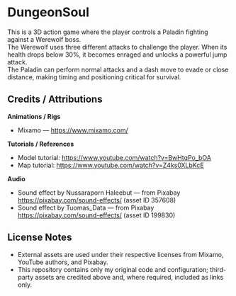 # DungeonSoul

This is a 3D action game where the player controls a Paladin fighting against a Werewolf boss.  
The Werewolf uses three different attacks to challenge the player. When its health drops below 30%, it becomes enraged and unlocks a powerful jump attack.  
The Paladin can perform normal attacks and a dash move to evade or close distance, making timing and positioning critical for survival.

## Credits / Attributions

**Animations / Rigs**
- Mixamo — https://www.mixamo.com/

**Tutorials / References**
- Model tutorial: https://www.youtube.com/watch?v=BwHtqPo_bOA
- Map tutorial:   https://www.youtube.com/watch?v=Z4ks0XLbKcE

**Audio**
- Sound effect by Nussaraporn Haleebut — from Pixabay  
  https://pixabay.com/sound-effects/ (asset ID 357608)
- Sound effect by Tuomas_Data — from Pixabay  
  https://pixabay.com/sound-effects/ (asset ID 199830)

## License Notes
- External assets are used under their respective licenses from Mixamo, YouTube authors, and Pixabay.
- This repository contains only my original code and configuration; third-party assets are credited above and, where required, included as links only.
